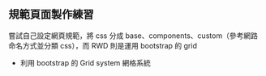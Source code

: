 ## 規範頁面製作練習
嘗試自己設定網頁規範，將 css 分成 base、components、custom（參考網路命名方式並分類 css），而 RWD 則是運用 bootstrap 的 grid
* 利用 bootstrap 的 Grid system 網格系統

